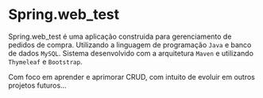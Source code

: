 # Spring.web_test

Spring.web_test é uma aplicação construida para gerenciamento de pedidos de compra.
Utilizando a linguagem de programação `Java` e banco de dados `MySQL`. Sistema desenvolvido
com a arquitetura `Maven` e utilizando `Thymeleaf` e `Bootstrap`.

Com foco em aprender e aprimorar CRUD, com intuito de evoluir em outros projetos futuros...